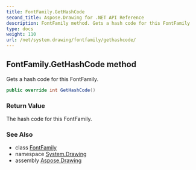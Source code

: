 ```yaml
---
title: FontFamily.GetHashCode
second_title: Aspose.Drawing for .NET API Reference
description: FontFamily method. Gets a hash code for this FontFamily
type: docs
weight: 110
url: /net/system.drawing/fontfamily/gethashcode/
---
```

## FontFamily.GetHashCode method

Gets a hash code for this FontFamily.

```csharp
public override int GetHashCode()
```

### Return Value

The hash code for this FontFamily.

### See Also

* class [FontFamily](../)
* namespace [System.Drawing](../../fontfamily/)
* assembly [Aspose.Drawing](../../../)


